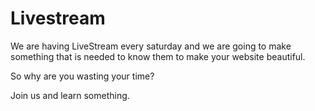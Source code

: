 # Livestream

We are having LiveStream every saturday and we are going to make something that is needed to know them to make your website beautiful.

So why are you wasting your time?

Join us and learn something.
